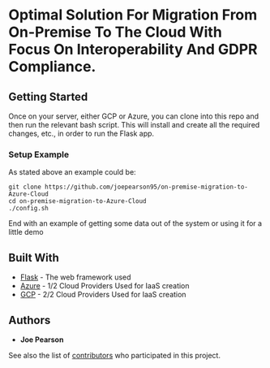 # Optimal Solution For Migration From On-Premise To The Cloud With Focus On Interoperability And GDPR Compliance.

## Getting Started

Once on your server, either GCP or Azure, you can clone into this repo and then run the relevant bash script. This will install and create all the required changes, etc., in order to run the Flask app.

### Setup Example

As stated above an example could be:

```
git clone https://github.com/joepearson95/on-premise-migration-to-Azure-Cloud
cd on-premise-migration-to-Azure-Cloud
./config.sh
```

End with an example of getting some data out of the system or using it for a little demo

## Built With

* [Flask](https://www.fullstackpython.com/flask.html) - The web framework used
* [Azure](https://azure.microsoft.com/en-gb/free/search/?&ef_id=CjwKCAiAj-_xBRBjEiwAmRbqYoz2p4q_jVvSp777ycNgMRED-lihq42ecLzkPpTYtUOA8t-nx9Fa2hoC9rgQAvD_BwE:G:s&OCID=AID2000125_SEM_hICrOuLF&MarinID=hICrOuLF_324561059404_azure_e_c__62389748374_aud-395027706889:kwd-49508422&lnkd=Google_Azure_Brand&dclid=CJz_hICavecCFY_N3godNXsDFg) - 1/2 Cloud Providers Used for IaaS creation
* [GCP](https://cloud.google.com/gcp?utm_source=google&utm_medium=cpc&utm_campaign=emea-gb-all-en-dr-bkws-all-all-trial-e-gcp-1008073&utm_content=text-ad-none-any-DEV_c-CRE_339065170698-ADGP_Hybrid+%7C+AW+SEM+%7C+BKWS+~+EXA_M:1_GB_EN_General_Cloud_gcp-KWID_43700016286040951-aud-304040939401:kwd-87853815-userloc_1006876&utm_term=KW_gcpg&ds_rl=1242853&ds_rl=1245734&ds_rl=1245734&gclid=CjwKCAiAj-_xBRBjEiwAmRbqYtksuZ-qwMiv_2MwK0llDhUlowwWtl5Mi__rb0NV5nhFYmW87GAvoRoCx-kQAvD_BwE) - 2/2 Cloud Providers Used for IaaS creation

## Authors

* **Joe Pearson**

See also the list of [contributors](https://github.com/your/project/contributors) who participated in this project.
